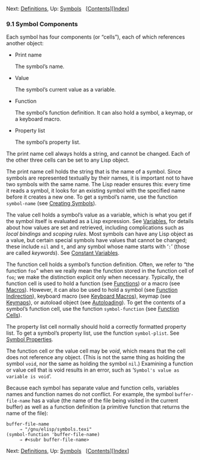 <!-- This is the GNU Emacs Lisp Reference Manual
corresponding to Emacs version 27.2.

Copyright (C) 1990-1996, 1998-2021 Free Software Foundation,
Inc.

Permission is granted to copy, distribute and/or modify this document
under the terms of the GNU Free Documentation License, Version 1.3 or
any later version published by the Free Software Foundation; with the
Invariant Sections being "GNU General Public License," with the
Front-Cover Texts being "A GNU Manual," and with the Back-Cover
Texts as in (a) below.  A copy of the license is included in the
section entitled "GNU Free Documentation License."

(a) The FSF's Back-Cover Text is: "You have the freedom to copy and
modify this GNU manual.  Buying copies from the FSF supports it in
developing GNU and promoting software freedom." -->

<!-- Created by GNU Texinfo 6.7, http://www.gnu.org/software/texinfo/ -->

Next: [Definitions](Definitions.html), Up: [Symbols](Symbols.html)   \[[Contents](index.html#SEC_Contents "Table of contents")]\[[Index](Index.html "Index")]

### 9.1 Symbol Components

Each symbol has four components (or “cells”), each of which references another object:

*   Print name

    The symbol’s name.

*   Value

    The symbol’s current value as a variable.

*   Function

    The symbol’s function definition. It can also hold a symbol, a keymap, or a keyboard macro.

*   Property list

    The symbol’s property list.

The print name cell always holds a string, and cannot be changed. Each of the other three cells can be set to any Lisp object.

The print name cell holds the string that is the name of a symbol. Since symbols are represented textually by their names, it is important not to have two symbols with the same name. The Lisp reader ensures this: every time it reads a symbol, it looks for an existing symbol with the specified name before it creates a new one. To get a symbol’s name, use the function `symbol-name` (see [Creating Symbols](Creating-Symbols.html)).

The value cell holds a symbol’s value as a variable, which is what you get if the symbol itself is evaluated as a Lisp expression. See [Variables](Variables.html), for details about how values are set and retrieved, including complications such as *local bindings* and *scoping rules*. Most symbols can have any Lisp object as a value, but certain special symbols have values that cannot be changed; these include `nil` and `t`, and any symbol whose name starts with ‘`:`’ (those are called *keywords*). See [Constant Variables](Constant-Variables.html).

The function cell holds a symbol’s function definition. Often, we refer to “the function `foo`” when we really mean the function stored in the function cell of `foo`; we make the distinction explicit only when necessary. Typically, the function cell is used to hold a function (see [Functions](Functions.html)) or a macro (see [Macros](Macros.html)). However, it can also be used to hold a symbol (see [Function Indirection](Function-Indirection.html)), keyboard macro (see [Keyboard Macros](Keyboard-Macros.html)), keymap (see [Keymaps](Keymaps.html)), or autoload object (see [Autoloading](Autoloading.html)). To get the contents of a symbol’s function cell, use the function `symbol-function` (see [Function Cells](Function-Cells.html)).

The property list cell normally should hold a correctly formatted property list. To get a symbol’s property list, use the function `symbol-plist`. See [Symbol Properties](Symbol-Properties.html).

The function cell or the value cell may be *void*, which means that the cell does not reference any object. (This is not the same thing as holding the symbol `void`, nor the same as holding the symbol `nil`.) Examining a function or value cell that is void results in an error, such as ‘`Symbol's value as variable is void`’.

Because each symbol has separate value and function cells, variables names and function names do not conflict. For example, the symbol `buffer-file-name` has a value (the name of the file being visited in the current buffer) as well as a function definition (a primitive function that returns the name of the file):

    buffer-file-name
         ⇒ "/gnu/elisp/symbols.texi"
    (symbol-function 'buffer-file-name)
         ⇒ #<subr buffer-file-name>

Next: [Definitions](Definitions.html), Up: [Symbols](Symbols.html)   \[[Contents](index.html#SEC_Contents "Table of contents")]\[[Index](Index.html "Index")]
